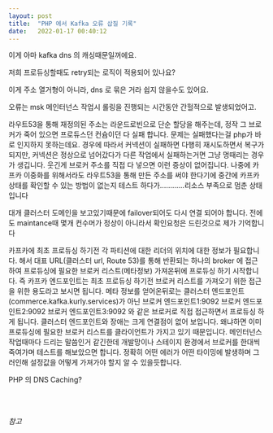 ```yaml
---
layout: post
title:  "PHP 에서 Kafka 오류 삽질 기록"
date:   2022-01-17 00:40:12
---
```


이게 아마 kafka dns 의 캐싱때문일꺼에요.

저희 프로듀싱할때도 retry되는 로직이 적용되어 있나요?

이게 주소 열거형이 아니라, dns 로 묶은 거라 쉽지 않을수도 있어요.

오류는 msk 메인터넌스 작업시 롤링을 진행되는 시간동안 간헐적으로 발생되었어고.


라우트53을 통해 재정의된 주소는 라운드로빈으로 단순 할당을 해주는데, 정작 그 브로커가 죽어 있으면 프로듀스던 컨슘이던 다 실패 합니다.
문제는 실패했다는걸 php가 바로 인지하지 못하는데요. 경우에 따라서 커넥션이 실패하면 다행히 재시도하면서 복구가 되지만, 커넥션은 정상으로 넘어갔다가 다른 작업에서 실패하는거면 그냥 멍때리는 경우가 생깁니다.
웃긴게 브로커 주소를 직접 다 넣으면 이런 증상이 없어집니다.
나중에 카프카 이중화를 위해서라도 라우트53을 통해 만든 주소를 써야 한다기에 중간에 카프카 상태를 확인할 수 있는 방법이 없는지 테스트 하다가…………리소스 부족으로 멈춘 상태 입니다 



대개 클러스터 도메인을 보고있기때문에 failover되어도 다시 연결 되어야 합니다. 전에도 maintance때 몇개 컨수머가 정상이 아니라서 확인요청은 드린것으로 제가 기억합니다

카프카에 최초 프로듀싱 하기전 각 파티션에 대한 리더의 위치에 대한 정보가 필요합니다.
해서 대표 URL(클러스터 url, Route 53)를 통해 반환되는 하나의 broker 에 접근하여 프로듀싱에 필요한 브로커 리스트(메타정보) 가져온뒤에 프로듀싱 하기 시작합니다.
즉 카프카 엔드포인트는 최초 프로듀싱 하기전 브로커 리스트를 가져오기 위한 접근을 위한 용도라고 보시면 됩니다.
메타 정보를 얻어온뒤로는 클러스터 엔드포인트(commerce.kafka.kurly.services)가 아닌
브로커 엔드포인트1:9092
브로커 엔드포인트2:9092
브로커 엔드포인트3:9092
와 같은 브로커로 직접 접근하면서 프로듀싱 하게 됩니다.
클러스터 엔드포인트와 장애는 크게 연결점이 없어 보입니다. 왜냐하면 이미 프로듀싱에 필요한 브로커 리스트를 클라이언트가 가지고 있기 때문입니다.
메인터넌스 작업때마다 드리는 말씀인거 같긴한데 개발망이나 스테이지 환경에서 브로커를 한대씩 죽여가며 테스트를 해보았으면 합니다. 정확히 어떤 에러가 어떤 타이밍에 발생하며 그러인해 설정값을 어떻게 가져가야 할지 알 수 있을듯합니다.


PHP 의 DNS Caching? 

<br><br>

_참고_

<br><br><br>
